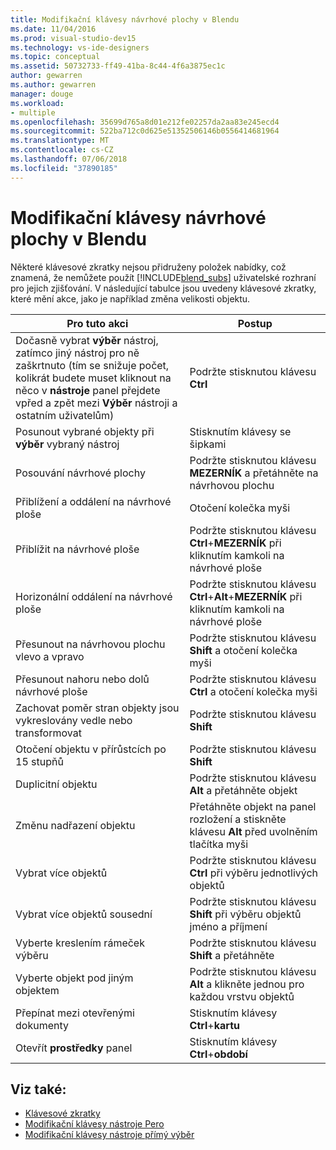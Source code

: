 ```yaml
---
title: Modifikační klávesy návrhové plochy v Blendu
ms.date: 11/04/2016
ms.prod: visual-studio-dev15
ms.technology: vs-ide-designers
ms.topic: conceptual
ms.assetid: 50732733-ff49-41ba-8c44-4f6a3875ec1c
author: gewarren
ms.author: gewarren
manager: douge
ms.workload:
- multiple
ms.openlocfilehash: 35699d765a8d01e212fe02257da2aa83e245ecd4
ms.sourcegitcommit: 522ba712c0d625e51352506146b0556414681964
ms.translationtype: MT
ms.contentlocale: cs-CZ
ms.lasthandoff: 07/06/2018
ms.locfileid: "37890185"
---
```

# <a name="artboard-modifier-keys-in-blend"></a>Modifikační klávesy návrhové plochy v Blendu
Některé klávesové zkratky nejsou přidruženy položek nabídky, což znamená, že nemůžete použít [!INCLUDE[blend_subs](../debugger/includes/blend_subs_md.md)] uživatelské rozhraní pro jejich zjišťování. V následující tabulce jsou uvedeny klávesové zkratky, které mění akce, jako je například změna velikosti objektu.

|Pro tuto akci|Postup|
|-----------------------|-------------|
|Dočasně vybrat **výběr** nástroj, zatímco jiný nástroj pro ně zaškrtnuto (tím se snižuje počet, kolikrát budete muset kliknout na něco v **nástroje** panel přejdete vpřed a zpět mezi  **Výběr** nástroji a ostatním uživatelům)|Podržte stisknutou klávesu **Ctrl**|
|Posunout vybrané objekty při **výběr** vybraný nástroj|Stisknutím klávesy se šipkami|
|Posouvání návrhové plochy|Podržte stisknutou klávesu **MEZERNÍK** a přetáhněte na návrhovou plochu|
|Přiblížení a oddálení na návrhové ploše|Otočení kolečka myši|
|Přiblížit na návrhové ploše|Podržte stisknutou klávesu **Ctrl**+**MEZERNÍK** při kliknutím kamkoli na návrhové ploše|
|Horizonální oddálení na návrhové ploše|Podržte stisknutou klávesu **Ctrl**+**Alt**+**MEZERNÍK** při kliknutím kamkoli na návrhové ploše|
|Přesunout na návrhovou plochu vlevo a vpravo|Podržte stisknutou klávesu **Shift** a otočení kolečka myši|
|Přesunout nahoru nebo dolů návrhové ploše|Podržte stisknutou klávesu **Ctrl** a otočení kolečka myši|
|Zachovat poměr stran objekty jsou vykreslovány vedle nebo transformovat|Podržte stisknutou klávesu **Shift**|
|Otočení objektu v přírůstcích po 15 stupňů|Podržte stisknutou klávesu **Shift**|
|Duplicitní objektu|Podržte stisknutou klávesu **Alt** a přetáhněte objekt|
|Změnu nadřazení objektu|Přetáhněte objekt na panel rozložení a stiskněte klávesu **Alt** před uvolněním tlačítka myši|
|Vybrat více objektů|Podržte stisknutou klávesu **Ctrl** při výběru jednotlivých objektů|
|Vybrat více objektů sousední|Podržte stisknutou klávesu **Shift** při výběru objektů jméno a příjmení|
|Vyberte kreslením rámeček výběru|Podržte stisknutou klávesu **Shift** a přetáhněte|
|Vyberte objekt pod jiným objektem|Podržte stisknutou klávesu **Alt** a klikněte jednou pro každou vrstvu objektů|
|Přepínat mezi otevřenými dokumenty|Stisknutím klávesy **Ctrl**+**kartu**|
|Otevřít **prostředky** panel|Stisknutím klávesy **Ctrl**+**období**|

## <a name="see-also"></a>Viz také:

- [Klávesové zkratky](../designers/keyboard-shortcuts-in-blend.md)
- [Modifikační klávesy nástroje Pero](../designers/pen-tool-modifier-keys-in-blend.md)
- [Modifikační klávesy nástroje přímý výběr](../designers/direct-selection-tool-modifier-keys-in-blend.md)